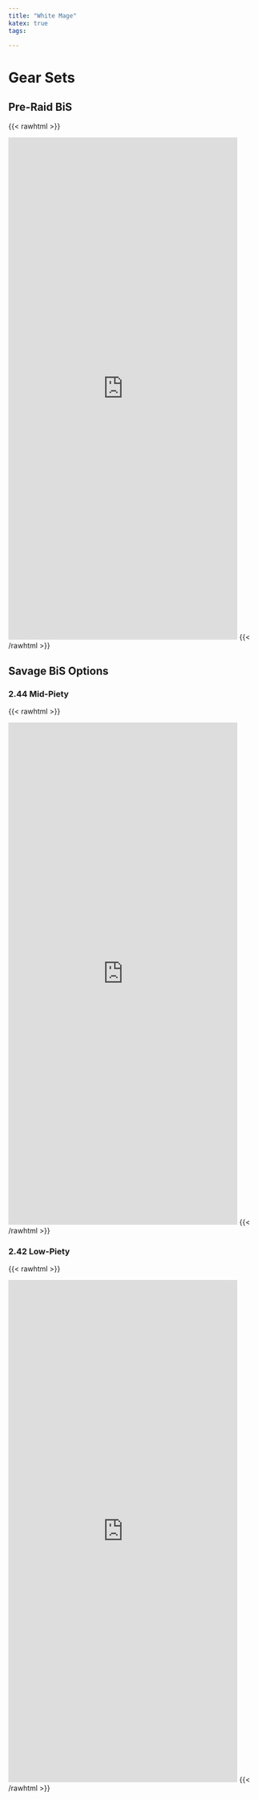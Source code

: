 ```yaml
---
title: "White Mage"
katex: true
tags:

---
```


# Gear Sets

## Pre-Raid BiS

{{< rawhtml >}}
<iframe 
		width="90.75%" 
		height="1000" 
		src="https://etro.gg/embed/gearset/fd3cef15-74c2-43c3-b8b0-47fa581e5f7a" 
		title="" 
		frameborder="0"
></iframe>
{{< /rawhtml >}}

## Savage BiS Options
### 2.44 Mid-Piety

{{< rawhtml >}}
<iframe 
		width="90.75%" 
		height="1000" 
		src="https://etro.gg/embed/gearset/e2fc82de-9629-48fd-ad46-5b13be00aaba" 
		title="" 
		frameborder="0"
></iframe>
{{< /rawhtml >}}

### 2.42 Low-Piety

{{< rawhtml >}}
<iframe 
		width="90.75%" 
		height="1000" 
		src="https://etro.gg/embed/gearset/a7cb866f-6a5f-4744-b682-dddba4339143" 
		title="" 
		frameborder="0"
></iframe>
{{< /rawhtml >}}